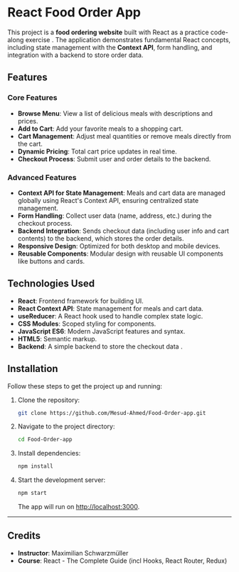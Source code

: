 
# React Food Order App

This project is a **food ordering website** built with React as a practice code-along exercise . The application demonstrates fundamental React concepts, including state management with the **Context API**, form handling, and integration with a backend to store order data.

## Features

### Core Features
- **Browse Menu**: View a list of delicious meals with descriptions and prices.
- **Add to Cart**: Add your favorite meals to a shopping cart.
- **Cart Management**: Adjust meal quantities or remove meals directly from the cart.
- **Dynamic Pricing**: Total cart price updates in real time.
- **Checkout Process**: Submit user and order details to the backend.

### Advanced Features
- **Context API for State Management**: Meals and cart data are managed globally using React's Context API, ensuring centralized state management.
- **Form Handling**: Collect user data (name, address, etc.) during the checkout process.
- **Backend Integration**: Sends checkout data (including user info and cart contents) to the backend, which stores the order details.
- **Responsive Design**: Optimized for both desktop and mobile devices.
- **Reusable Components**: Modular design with reusable UI components like buttons and cards.



## Technologies Used

- **React**: Frontend framework for building UI.
- **React Context API**: State management for meals and cart data.
- **useReducer**: A React hook used to handle complex state logic.
- **CSS Modules**: Scoped styling for components.
- **JavaScript ES6**: Modern JavaScript features and syntax.
- **HTML5**: Semantic markup.
- **Backend**: A simple backend to store the checkout data .



## Installation

Follow these steps to get the project up and running:

1. Clone the repository:
   ```bash
   git clone https://github.com/Mesud-Ahmed/Food-Order-app.git
   ```

2. Navigate to the project directory:
   ```bash
   cd Food-Order-app
   ```

3. Install dependencies:
   ```bash
   npm install
   ```

4. Start the development server:
   ```bash
   npm start
   ```

   The app will run on [http://localhost:3000](http://localhost:3000).

---

## Credits

- **Instructor**: Maximilian Schwarzmüller
- **Course**: React - The Complete Guide (incl Hooks, React Router, Redux)
```

